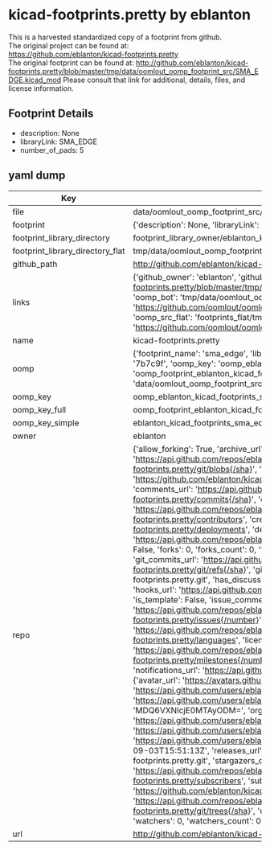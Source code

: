# kicad-footprints.pretty by eblanton  
This is a harvested standardized copy of a footprint from github.  
The original project can be found at:  
https://github.com/eblanton/kicad-footprints.pretty  
The original footprint can be found at:
http://github.com/eblanton/kicad-footprints.pretty/blob/master/tmp/data/oomlout_oomp_footprint_src/SMA_EDGE.kicad_mod
Please consult that link for additional, details, files, and license information.  
## Footprint Details
* description: None  
* libraryLink: SMA_EDGE  
* number_of_pads: 5  
## yaml dump  
| Key | Value |  
| --- | --- |  
| file | data/oomlout_oomp_footprint_src/kicad-footprints.pretty/SMA_EDGE.kicad_mod |  
| footprint | {'description': None, 'libraryLink': 'SMA_EDGE', 'number_of_pads': 5} |  
| footprint_library_directory | footprint_library_owner/eblanton_kicad-footprints.pretty |  
| footprint_library_directory_flat | tmp/data/oomlout_oomp_footprint_src/footprints_flat/eblanton_kicad_footprints_sma_edge/working |  
| github_path | http://github.com/eblanton/kicad-footprints.pretty/blob/master/tmp/data/oomlout_oomp_footprint_src/SMA_EDGE.kicad_mod |  
| links | {'github_owner': 'eblanton', 'github_repo_name': 'kicad-footprints.pretty', 'github_src': 'http://github.com/eblanton/kicad-footprints.pretty/blob/master/tmp/data/oomlout_oomp_footprint_src/SMA_EDGE.kicad_mod', 'github_src_repo': 'https://github.com/eblanton/kicad-footprints.pretty', 'oomp_bot': 'tmp/data/oomlout_oomp_footprint_src/footprints/eblanton_kicad_footprints_sma_edge/working', 'oomp_bot_github': 'https://github.com/oomlout/oomlout_oomp_footprint_bot/tree/main/tmp/data/oomlout_oomp_footprint_src/footprints/eblanton_kicad_footprints_sma_edge/working', 'oomp_src_flat': 'footprints_flat/tmp/data/oomlout_oomp_footprint_src/footprints_flat/eblanton_kicad_footprints_sma_edge/working', 'oomp_src_flat_github': 'https://github.com/oomlout/oomlout_oomp_footprint_src/tree/main/tmp/data/oomlout_oomp_footprint_src/footprints_flat/eblanton_kicad_footprints_sma_edge/working'} |  
| name | kicad-footprints.pretty |  
| oomp | {'footprint_name': 'sma_edge', 'library_name': 'kicad_footprints', 'md5': '7b7c9fbc1d7d475c9d7ccf9fcacfb4a4', 'md5_10': '7b7c9fbc1d', 'md5_5': '7b7c9', 'md5_6': '7b7c9f', 'oomp_key': 'oomp_eblanton_kicad_footprints_sma_edge', 'oomp_key_extra': 'oomp_footprint_eblanton_kicad_footprints_sma_edge', 'oomp_key_full': 'oomp_footprint_eblanton_kicad_footprints_sma_edge_7b7c9f', 'oomp_key_simple': 'eblanton_kicad_footprints_sma_edge', 'original_filename': 'data/oomlout_oomp_footprint_src/kicad-footprints.pretty/SMA_EDGE.kicad_mod', 'owner_name': 'eblanton'} |  
| oomp_key | oomp_eblanton_kicad_footprints_sma_edge |  
| oomp_key_full | oomp_footprint_eblanton_kicad_footprints_sma_edge |  
| oomp_key_simple | eblanton_kicad_footprints_sma_edge |  
| owner | eblanton |  
| repo | {'allow_forking': True, 'archive_url': 'https://api.github.com/repos/eblanton/kicad-footprints.pretty/{archive_format}{/ref}', 'archived': False, 'assignees_url': 'https://api.github.com/repos/eblanton/kicad-footprints.pretty/assignees{/user}', 'blobs_url': 'https://api.github.com/repos/eblanton/kicad-footprints.pretty/git/blobs{/sha}', 'branches_url': 'https://api.github.com/repos/eblanton/kicad-footprints.pretty/branches{/branch}', 'clone_url': 'https://github.com/eblanton/kicad-footprints.pretty.git', 'collaborators_url': 'https://api.github.com/repos/eblanton/kicad-footprints.pretty/collaborators{/collaborator}', 'comments_url': 'https://api.github.com/repos/eblanton/kicad-footprints.pretty/comments{/number}', 'commits_url': 'https://api.github.com/repos/eblanton/kicad-footprints.pretty/commits{/sha}', 'compare_url': 'https://api.github.com/repos/eblanton/kicad-footprints.pretty/compare/{base}...{head}', 'contents_url': 'https://api.github.com/repos/eblanton/kicad-footprints.pretty/contents/{+path}', 'contributors_url': 'https://api.github.com/repos/eblanton/kicad-footprints.pretty/contributors', 'created_at': '2014-09-03T02:44:43Z', 'default_branch': 'master', 'deployments_url': 'https://api.github.com/repos/eblanton/kicad-footprints.pretty/deployments', 'description': 'Footprints for the KiCad PCB layout engine', 'disabled': False, 'downloads_url': 'https://api.github.com/repos/eblanton/kicad-footprints.pretty/downloads', 'events_url': 'https://api.github.com/repos/eblanton/kicad-footprints.pretty/events', 'fork': False, 'forks': 0, 'forks_count': 0, 'forks_url': 'https://api.github.com/repos/eblanton/kicad-footprints.pretty/forks', 'full_name': 'eblanton/kicad-footprints.pretty', 'git_commits_url': 'https://api.github.com/repos/eblanton/kicad-footprints.pretty/git/commits{/sha}', 'git_refs_url': 'https://api.github.com/repos/eblanton/kicad-footprints.pretty/git/refs{/sha}', 'git_tags_url': 'https://api.github.com/repos/eblanton/kicad-footprints.pretty/git/tags{/sha}', 'git_url': 'git://github.com/eblanton/kicad-footprints.pretty.git', 'has_discussions': False, 'has_downloads': True, 'has_issues': True, 'has_pages': False, 'has_projects': True, 'has_wiki': True, 'homepage': None, 'hooks_url': 'https://api.github.com/repos/eblanton/kicad-footprints.pretty/hooks', 'html_url': 'https://github.com/eblanton/kicad-footprints.pretty', 'id': 23604043, 'is_template': False, 'issue_comment_url': 'https://api.github.com/repos/eblanton/kicad-footprints.pretty/issues/comments{/number}', 'issue_events_url': 'https://api.github.com/repos/eblanton/kicad-footprints.pretty/issues/events{/number}', 'issues_url': 'https://api.github.com/repos/eblanton/kicad-footprints.pretty/issues{/number}', 'keys_url': 'https://api.github.com/repos/eblanton/kicad-footprints.pretty/keys{/key_id}', 'labels_url': 'https://api.github.com/repos/eblanton/kicad-footprints.pretty/labels{/name}', 'language': None, 'languages_url': 'https://api.github.com/repos/eblanton/kicad-footprints.pretty/languages', 'license': {'key': 'other', 'name': 'Other', 'node_id': 'MDc6TGljZW5zZTA=', 'spdx_id': 'NOASSERTION', 'url': None}, 'merges_url': 'https://api.github.com/repos/eblanton/kicad-footprints.pretty/merges', 'milestones_url': 'https://api.github.com/repos/eblanton/kicad-footprints.pretty/milestones{/number}', 'mirror_url': None, 'name': 'kicad-footprints.pretty', 'network_count': 0, 'node_id': 'MDEwOlJlcG9zaXRvcnkyMzYwNDA0Mw==', 'notifications_url': 'https://api.github.com/repos/eblanton/kicad-footprints.pretty/notifications{?since,all,participating}', 'open_issues': 0, 'open_issues_count': 0, 'owner': {'avatar_url': 'https://avatars.githubusercontent.com/u/1410283?v=4', 'events_url': 'https://api.github.com/users/eblanton/events{/privacy}', 'followers_url': 'https://api.github.com/users/eblanton/followers', 'following_url': 'https://api.github.com/users/eblanton/following{/other_user}', 'gists_url': 'https://api.github.com/users/eblanton/gists{/gist_id}', 'gravatar_id': '', 'html_url': 'https://github.com/eblanton', 'id': 1410283, 'login': 'eblanton', 'node_id': 'MDQ6VXNlcjE0MTAyODM=', 'organizations_url': 'https://api.github.com/users/eblanton/orgs', 'received_events_url': 'https://api.github.com/users/eblanton/received_events', 'repos_url': 'https://api.github.com/users/eblanton/repos', 'site_admin': False, 'starred_url': 'https://api.github.com/users/eblanton/starred{/owner}{/repo}', 'subscriptions_url': 'https://api.github.com/users/eblanton/subscriptions', 'type': 'User', 'url': 'https://api.github.com/users/eblanton'}, 'private': False, 'pulls_url': 'https://api.github.com/repos/eblanton/kicad-footprints.pretty/pulls{/number}', 'pushed_at': '2014-09-03T15:51:13Z', 'releases_url': 'https://api.github.com/repos/eblanton/kicad-footprints.pretty/releases{/id}', 'size': 128, 'ssh_url': 'git@github.com:eblanton/kicad-footprints.pretty.git', 'stargazers_count': 0, 'stargazers_url': 'https://api.github.com/repos/eblanton/kicad-footprints.pretty/stargazers', 'statuses_url': 'https://api.github.com/repos/eblanton/kicad-footprints.pretty/statuses/{sha}', 'subscribers_count': 3, 'subscribers_url': 'https://api.github.com/repos/eblanton/kicad-footprints.pretty/subscribers', 'subscription_url': 'https://api.github.com/repos/eblanton/kicad-footprints.pretty/subscription', 'svn_url': 'https://github.com/eblanton/kicad-footprints.pretty', 'tags_url': 'https://api.github.com/repos/eblanton/kicad-footprints.pretty/tags', 'teams_url': 'https://api.github.com/repos/eblanton/kicad-footprints.pretty/teams', 'temp_clone_token': None, 'topics': [], 'trees_url': 'https://api.github.com/repos/eblanton/kicad-footprints.pretty/git/trees{/sha}', 'updated_at': '2014-09-03T02:48:24Z', 'url': 'https://api.github.com/repos/eblanton/kicad-footprints.pretty', 'visibility': 'public', 'watchers': 0, 'watchers_count': 0, 'web_commit_signoff_required': False} |  
| url | http://github.com/eblanton/kicad-footprints.pretty |  


